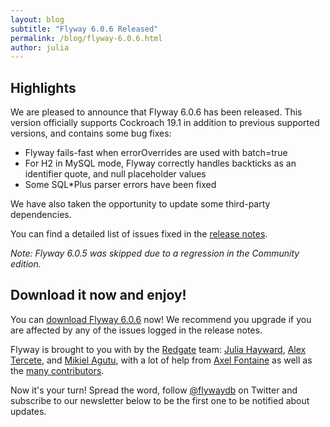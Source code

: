 ```yaml
---
layout: blog
subtitle: "Flyway 6.0.6 Released"
permalink: /blog/flyway-6.0.6.html
author: julia
---
```


## Highlights

We are pleased to announce that Flyway 6.0.6 has been released. This version officially supports Cockroach 19.1 in
addition to previous supported versions, and contains some bug fixes:

- Flyway fails-fast when errorOverrides are used with batch=true
- For H2 in MySQL mode, Flyway correctly handles backticks as an identifier quote, and null placeholder values
- Some SQL*Plus parser errors have been fixed

We have also taken the opportunity to update some third-party dependencies.

You can find a detailed list of issues fixed in the [release notes](/documentation/learnmore/releaseNotes#6.0.6).

_Note: Flyway 6.0.5 was skipped due to a regression in the Community edition._

## Download it now and enjoy!

You can [download Flyway 6.0.6](/download) now! We recommend you upgrade if you are affected by any of the issues
logged in the release notes.

Flyway is brought to you with <i class="fa fa-heart"></i> by the [Redgate](https://red-gate.com) team: 
[Julia Hayward](https://twitter.com/Julia_Hayward),
[Alex Tercete](https://twitter.com/alextercete), and [Mikiel Agutu](https://twitter.com/mikielagutu),
with a lot of help from [Axel Fontaine](https://twitter.com/axelfontaine)
as well as the [many contributors](/documentation/contribute/hallOfFame).

Now it's your turn! Spread the word, follow [@flywaydb](https://twitter.com/flywaydb) on Twitter and subscribe
to our newsletter below to be the first one to be notified about updates. 